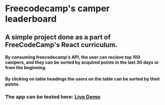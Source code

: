 # Freecodecamp's camper leaderboard

## A simple project done as a part of FreeCodeCamp's React curriculum.


#### By consuming freecodecamp's API, the user can recieve top 100 campers, and they can be sorted by acquired points in the last 30 days or from the beginning.

#### By clicking on table headings the users on the table can be sorted by their points.

### The app can be tested here: [Live Demo](https://alan2207.github.io/camper-leaderboard/)
